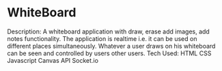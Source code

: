 # WhiteBoard
Description:
A whiteboard application with draw, erase add images, add notes functionality.
The application is realtime i.e. it can be used on different places simultaneously. Whatever a user draws on his whiteboard can be seen and controlled by users other users.
Tech Used:
HTML
CSS
Javascript
Canvas API
Socket.io

